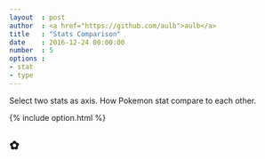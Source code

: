 ```yaml
---
layout	: post
author	: <a href="https://github.com/aulb">aulb</a>
title 	: "Stats Comparison"
date	: 2016-12-24 00:00:00
number	: 5
options	: 
- stat
- type
---
```

Select two stats as axis. How Pokemon stat compare to each other.

{% include option.html %}

<h2 class="ui horizontal header divider">
    ✿
</h2>
<div id="pokeScatterPlot"></div>

<script type="text/javascript" src="/lib/d3/d3.v4.min.js"></script>
